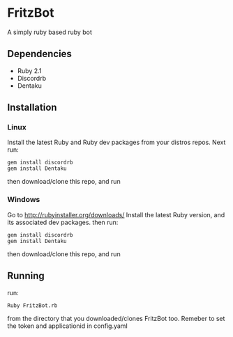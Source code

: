# FritzBot

A simply ruby based ruby bot

## Dependencies
* Ruby 2.1
* Discordrb
* Dentaku

## Installation

### Linux
Install the latest Ruby and Ruby dev packages from your distros repos.
Next run: 

    gem install discordrb
    gem install Dentaku
    
then download/clone this repo, and run

    
### Windows

Go to http://rubyinstaller.org/downloads/
Install the latest Ruby version, and its associated dev packages.
then run: 

    gem install discordrb
    gem install Dentaku
    
then download/clone this repo, and run
    
## Running

run: 

    Ruby FritzBot.rb
from the directory that you downloaded/clones FritzBot too.
Remeber to set the token and applicationid in config.yaml

 
